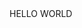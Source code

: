 <!Doctype html>
<html>
  <head>
    <title>
      index
    </title>
  </head>
  <body>
    HELLO WORLD
  </body>
</html>
